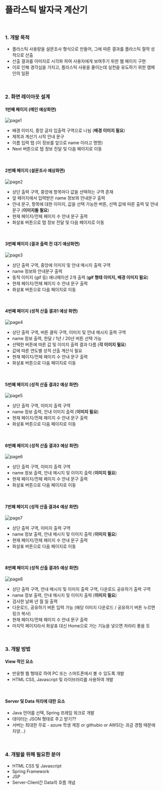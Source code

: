 # 플라스틱 발자국 계산기

<br/>

### 1. 개발 목적

* 플라스틱 사용량을 설문조사 형식으로 만들어, 그에 따른 결과를 플라스틱 절약 성적으로 산출
* 산출 결과를 이미지로 시각화 하여 사용자에게 보여주기 위한 웹 페이지 구현
* 이로 인해 경각심을 가지고, 플라스틱 사용을 줄이는데 실천을 유도하기 위한 캠페인의 일환

<br/>

### 2. 화면 레이아웃 설계

#### 1번째 페이지 (메인 예상화면)

![page1](./images/page1.png)

* 배경 이미지, 중앙 글자 입출력 구역으로 나뉨 (**배경 이미지 필요**)
* 제목과 계산기 시작 안내 문구
* 이름 입력 탭 (이 정보를 앞으로 name 이라고 명명)
* Next 버튼으로 탭 정보 전달 및 다음 페이지로 이동

<br/>

#### 2번째 페이지 (설문조사 예상화면)

![page2](./images/page2.png)

* 상단 출력 구역, 중앙에 항목마다 값을 선택하는 구역 존재
* 앞 페이지에서 입력받은 name 정보와 안내문구 출력
* 안내 문구, 항목에 대한 이미지, 값을 선택 가능한 버튼, 선택 값에 따른 출력 및 안내 문구 (**이미지들 필요**)
* 현재 페이지/전체 페이지 수 안내 문구 출력
* 화살표 버튼으로 탭 정보 전달 및 다음 페이지로 이동

<br/>

#### 3번째 페이지 (결과 출력 전 대기 예상화면)

![page3](./images/page3.png)

* 상단 출력 구역, 중앙에 이미지 및 안내 메시지 출력 구역
* name 정보와 안내문구 출력
* 동적 이미지 (gif 등) 애니메이션 2개 출력 (**gif 형태 이미지, 배경 이미지 필요**)
* 현재 페이지/전체 페이지 수 안내 문구 출력
* 화살표 버튼으로 다음 페이지로 이동

<br/>

#### 4번째 페이지 (성적 산출 결과1 예상 화면)

![page4](./images/page4.png)

* 상단 출력 구역, 버튼 클릭 구역, 이미지 및 안내 메시지 출력 구역
* name 정보 출력, 한달 / 1년 / 20년 버튼 선택 가능
* 선택한 버튼에 따른 값 및 이미지 출력 결과 다름 (**각 이미지 필요**)
* 값에 따른 연도별 성적 산출 계산식 필요
* 현재 페이지/전체 페이지 수 안내 문구 출력
* 화살표 버튼으로 다음 페이지로 이동

<br/>

#### 5번째 페이지 (성적 산출 결과2 예상 화면)

![page5](./images/page5.png)

* 상단 출력 구역, 이미지 출력 구역
* name 정보 출력, 안내 이미지 출력 (**이미지 필요**)
* 현재 페이지/전체 페이지 수 안내 문구 출력
* 화살표 버튼으로 다음 페이지로 이동

<br/>

#### 6번째 페이지 (성적 산출 결과3 예상 화면)

![page6](./images/page6.png)

* 상단 출력 구역, 이미지 출력 구역
* name 정보 출력, 안내 메시지 및 이미지 출력 (**이미지 필요**)
* 현재 페이지/전체 페이지 수 안내 문구 출력
* 화살표 버튼으로 다음 페이지로 이동

<br/>

#### 7번째 페이지 (성적 산출 결과4 예상 화면)

![page7](./images/page7.png)

* 상단 출력 구역, 이미지 출력 구역
* name 정보 출력, 안내 메시지 및 이미지 출력 (**이미지 필요**)
* 현재 페이지/전체 페이지 수 안내 문구 출력
* 화살표 버튼으로 다음 페이지로 이동

<br/>

#### 8번째 페이지 (성적 산출 결과5 예상 화면)

![page8](./images/page8.png)

* 상단 출력 구역, 안내 메시지 및 이미지 출력 구역, 다운로드 공유하기 출력 구역
* name 정보 출력, 안내 메시지 및 이미지 출력 (**이미지 필요**)
* 검사한 날짜 년 월 일 출력
* 다운로드, 공유하기 버튼 입력 가능 (해당 이미지 다운로드 / 공유하기 버튼 누르면 링크 복사)
* 현재 페이지/전체 페이지 수 안내 문구 출력
* 마지막 페이지라서 화살표 대신 Home으로 가는 기능을 넣으면 차라리 좋을 듯

<br/>

### 3. 개발 방법

#### View 적인 요소

* 반응형 웹 형태로 하여 PC 또는 스마트폰에서 볼 수 있도록 개발
* HTML CSS, Javascript 및 라이브러리를 사용하여 개발

<br/>

#### Server 및 Data 처리에 대한 요소

* Java 언어를 선택, Spring 프레임 워크로 개발
* 데이터는 JSON 형태로 주고 받기??
* 서버는 최대한 무료 - azure 학생 계정 or githubio or AWS(는 과금 경험 때문에 지양...)

<br/>

### 4. 개발을 위해 필요한 분야

* HTML CSS 및 Javascript
* Spring Framework
* JSP
* Server-Client간 Data의 흐름 개념